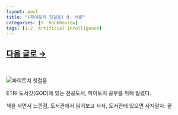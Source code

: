 ```yaml
---
layout: post
title: "(파이토치 첫걸음) 0. 서론"
categories: [5. BookReview]
tags: [1.2. Artificial Intelligence]
---
```


## [다음 글로 →](https://maizer2.github.io/bookreview/2022/04/04/(파이토치-첫걸음)-1.-딥러닝에-대하여.html)
<br/>

![파이토치 첫걸음](http://image.yes24.com/goods/73741253/XL)

ETRI 도서갓(GOD)에 있는 전공도서, 파이토치 공부를 위해 빌렸다.

책을 사면서 느낀점, 도서관에서 읽어보고 사자, 도서관에 있으면 사지말자. 끝